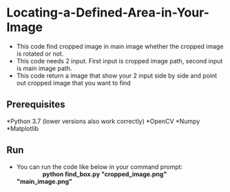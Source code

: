 # Locating-a-Defined-Area-in-Your-Image
* This code find cropped image in main image whether the cropped image is rotated or not.
* This code needs 2 input. First input is cropped image path, second input is main image path.
* This code return a image that show your 2 input side by side and point out cropped image that you want to find

## Prerequisites
*Python 3.7 (lower versions also work correctly)
*OpenCV
*Numpy
*Matplotlib

## Run 
* You can run the code like below in your command prompt:<br/>
&emsp;&emsp;&emsp;&emsp; **python find_box.py "cropped_image.png" "main_image.png"**
